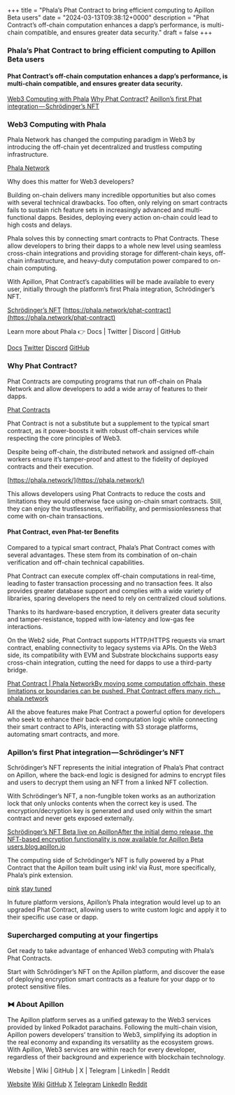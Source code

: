 +++
title = "Phala’s Phat Contract to bring efficient computing to Apillon Beta users"
date = "2024-03-13T09:38:12+0000"
description = "Phat Contract’s off-chain computation enhances a dapp’s performance, is multi-chain compatible, and ensures greater data security."
draft = false
+++

### Phala’s Phat Contract to bring efficient computing to Apillon Beta users


#### Phat Contract’s off-chain computation enhances a dapp’s performance, is multi-chain compatible, and ensures greater data security.

[Web3 Computing with Phala](#1cc8)
[Why Phat Contract?](#d7e0)
[Apillon’s first Phat integration — Schrödinger’s NFT](#0990)

### Web3 Computing with Phala


Phala Network has changed the computing paradigm in Web3 by introducing the off-chain yet decentralized and trustless computing infrastructure.

[Phala Network](https://phala.network/)

Why does this matter for Web3 developers?


Building on-chain delivers many incredible opportunities but also comes with several technical drawbacks. Too often, only relying on smart contracts fails to sustain rich feature sets in increasingly advanced and multi-functional dapps. Besides, deploying every action on-chain could lead to high costs and delays.


Phala solves this by connecting smart contracts to Phat Contracts. These allow developers to bring their dapps to a whole new level using seamless cross-chain integrations and providing storage for different-chain keys, off-chain infrastructure, and heavy-duty computation power compared to on-chain computing.


With Apillon, Phat Contract’s capabilities will be made available to every user, initially through the platform’s first Phala integration, Schrödinger’s NFT.

[Schrödinger’s NFT](https://app.apillon.io/dashboard/service/computing)
[https://phala.network/phat-contract](https://phala.network/phat-contract)

Learn more about Phala 👉 Docs | Twitter | Discord | GitHub

[Docs](https://docs.phala.network/)
[Twitter](https://twitter.com/PhalaNetwork)
[Discord](https://discord.com/invite/phala)
[GitHub](https://github.com/Phala-Network/)

### Why Phat Contract?


Phat Contracts are computing programs that run off-chain on Phala Network and allow developers to add a wide array of features to their dapps.

[Phat Contracts](/developers/phat-contract)

Phat Contract is not a substitute but a supplement to the typical smart contract, as it power-boosts it with robust off-chain services while respecting the core principles of Web3.


Despite being off-chain, the distributed network and assigned off-chain workers ensure it’s tamper-proof and attest to the fidelity of deployed contracts and their execution.

[https://phala.network/](https://phala.network/)

This allows developers using Phat Contracts to reduce the costs and limitations they would otherwise face using on-chain smart contracts. Still, they can enjoy the trustlessness, verifiability, and permissionlessness that come with on-chain transactions.


#### Phat Contract, even Phat-ter Benefits


Compared to a typical smart contract, Phala’s Phat Contract comes with several advantages. These stem from its combination of on-chain verification and off-chain technical capabilities.


Phat Contract can execute complex off-chain computations in real-time, leading to faster transaction processing and no transaction fees. It also provides greater database support and complies with a wide variety of libraries, sparing developers the need to rely on centralized cloud solutions.


Thanks to its hardware-based encryption, it delivers greater data security and tamper-resistance, topped with low-latency and low-gas fee interactions.


On the Web2 side, Phat Contract supports HTTP/HTTPS requests via smart contract, enabling connectivity to legacy systems via APIs. On the Web3 side, its compatibility with EVM and Substrate blockchains supports easy cross-chain integration, cutting the need for dapps to use a third-party bridge.

[Phat Contract | Phala NetworkBy moving some computation offchain, these limitations or boundaries can be pushed. Phat Contract offers many rich…phala.network](https://phala.network/phat-contract)

All the above features make Phat Contract a powerful option for developers who seek to enhance their back-end computation logic while connecting their smart contract to APIs, interacting with S3 storage platforms, automating smart contracts, and more.


### Apillon’s first Phat integration — Schrödinger’s NFT


Schrödinger’s NFT represents the initial integration of Phala’s Phat contract on Apillon, where the back-end logic is designed for admins to encrypt files and users to decrypt them using an NFT from a linked NFT collection.


With Schrödinger’s NFT, a non-fungible token works as an authorization lock that only unlocks contents when the correct key is used. The encryption/decryption key is generated and used only within the smart contract and never gets exposed externally.

[Schrödinger’s NFT Beta live on ApillonAfter the initial demo release, the NFT-based encryption functionality is now available for Apillon Beta users.blog.apillon.io](https://blog.apillon.io/schr%C3%B6dingers-nft-beta-live-on-apillon-73f03d6b61cd)

The computing side of Schrödinger’s NFT is fully powered by a Phat Contract that the Apillon team built using ink! via Rust, more specifically, Phala’s pink extension.

[pink](https://docs.phala.network/developers/build-on-phat-contract/language-basics#ink)
[stay tuned](https://twitter.com/Apillon)

In future platform versions, Apillon’s Phala integration would level up to an upgraded Phat Contract, allowing users to write custom logic and apply it to their specific use case or dapp.


### Supercharged computing at your fingertips


Get ready to take advantage of enhanced Web3 computing with Phala’s Phat Contracts.


Start with Schrödinger’s NFT on the Apillon platform, and discover the ease of deploying encryption smart contracts as a feature for your dapp or to protect sensitive files.


### ⧓ About Apillon


The Apillon platform serves as a unified gateway to the Web3 services provided by linked Polkadot parachains. Following the multi-chain vision, Apillon powers developers’ transition to Web3, simplifying its adoption in the real economy and expanding its versatility as the ecosystem grows. With Apillon, Web3 services are within reach for every developer, regardless of their background and experience with blockchain technology.


Website | Wiki | GitHub | X | Telegram | LinkedIn | Reddit

[Website](https://apillon.io/)
[Wiki](https://wiki.apillon.io/)
[GitHub](https://github.com/Apillon-web3)
[X](https://twitter.com/apillon_io)
[Telegram](https://t.me/Apillon_io)
[LinkedIn](https://www.linkedin.com/company/apillon/)
[Reddit](https://www.reddit.com/r/apillon/)